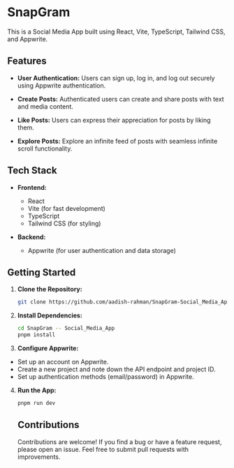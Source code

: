 # SnapGram

This is a Social Media App built using React, Vite, TypeScript, Tailwind CSS, and Appwrite.

## Features

- **User Authentication:** Users can sign up, log in, and log out securely using Appwrite authentication.

- **Create Posts:** Authenticated users can create and share posts with text and media content.

- **Like Posts:** Users can express their appreciation for posts by liking them.

- **Explore Posts:** Explore an infinite feed of posts with seamless infinite scroll functionality.

## Tech Stack

- **Frontend:**

  - React
  - Vite (for fast development)
  - TypeScript
  - Tailwind CSS (for styling)

- **Backend:**
  - Appwrite (for user authentication and data storage)

## Getting Started

1. **Clone the Repository:**

   ```bash
   git clone https://github.com/aadish-rahman/SnapGram-Social_Media_App.git
   ```

2. **Install Dependencies:**

   ```bash
   cd SnapGram -- Social_Media_App
   pnpm install
   ```

3. **Configure Appwrite:**

- Set up an account on Appwrite.
- Create a new project and note down the API endpoint and project ID.
- Set up authentication methods (email/password) in Appwrite.

4. **Run the App:**

   ```bash
   pnpm run dev
   ```

   ## Contributions

   Contributions are welcome! If you find a bug or have a feature request, please open an issue. Feel free to submit pull requests with improvements.
